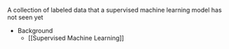 A collection of labeled data that a supervised machine learning model has not seen yet

- Background
	- [[Supervised Machine Learning]]